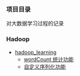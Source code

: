 ### 项目目录
对大数据学习过程的记录

### Hadoop
- [hadoop_learning](./hadoop_learning)
  - [wordCount 统计功能](./hadoop_learning/src/main/java/com/noodles/mapreduce/wordcount)
  - [自定义序列化功能](./hadoop_learning/src/main/java/com/noodles/mapreduce/writable)

